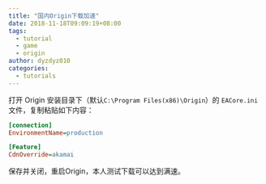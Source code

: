```yaml
---
title: "国内Origin下载加速"
date: 2018-11-18T09:09:19+08:00
tags:
  - tutorial
  - game
  - origin
author: dyzdyz010
categories:
  - tutorials
---
```


打开 Origin 安装目录下（默认`C:\Program Files(x86)\Origin`）的 `EACore.ini` 文件，复制粘贴如下内容：

```ini
[connection]
EnvironmentName=production

[Feature]
CdnOverride=akamai
```

保存并关闭，重启Origin，本人测试下载可以达到满速。